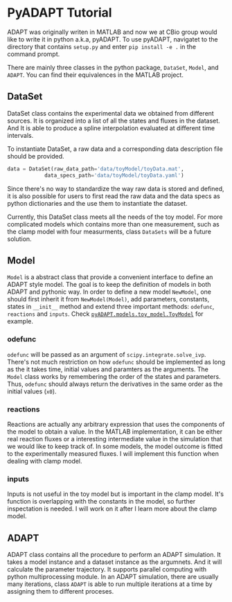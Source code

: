 # PyADAPT Tutorial

ADAPT was originally writen in MATLAB and now we at CBio group would like to write it in python a.k.a, pyADAPT. To use pyADAPT, navigatet to the directory that contains `setup.py` and enter `pip install -e .` in the command prompt.

There are mainly three classes in the python package, `DataSet`, `Model`, and `ADAPT`. You can find their equivalences in the MATLAB project.

## DataSet

DataSet class contains the experimental data we obtained from different sources. It is organized into a list of all the states and fluxes in the dataset. And It is able to produce a spline interpolation evaluated at different time intervals.

To instantiate DataSet, a raw data and a corresponding data description file should be provided.

```python
data = DataSet(raw_data_path='data/toyModel/toyData.mat',
            data_specs_path='data/toyModel/toyData.yaml')
```

Since there's no way to standardize the way raw data is stored and defined, it is also possible for users to first read the raw data and the data specs as python dictionaries and the use them to instantiate the dataset.

Currently, this DataSet class meets all the needs of the toy model. For more complicated models which contains more than one measurement, such as the clamp model with four measurments, class `DataSets` will be a future solution.

## Model

`Model` is a abstract class that provide a convenient interface to define an ADAPT style model. The goal is to keep the definition of models in both ADAPT and pythonic way. In order to define a new model `NewModel`, one should first inherit it from `NewModel(Model)`, add parameters, constants, states in `__init__` method and extend three important methods: `odefunc`, `reactions` and `inputs`. Check [`pyADAPT.models.toy_model.ToyModel`](../pyADAPT/models/toy_model.py) for example.

### odefunc

`odefunc` will be passed as an argument of `scipy.integrate.solve_ivp`. There's not much restriction on how `odefunc` should be implemented as long as the it takes time, initial values and paramters as the arguments. The `Model` class works by remembering the order of the states and parameters. Thus, `odefunc` should always return the derivatives in the same order as the initial values (`x0`).

### reactions

Reactions are actually any arbitrary expression that uses the components of the model to obtain a value. In the MATLAB implementation, it can be either real reaction fluxes or a interesting intermediate value in the simulation that we would like to keep track of. In some models, the model outcome is fitted to the experimentally measured fluxes. I will implement this function when dealing with clamp model.

### inputs

Inputs is not useful in the toy model but is important in the clamp model. It's function is overlapping with the constants in the model, so further inspectation is needed. I will work on it after I learn more about the clamp model.

## ADAPT

ADAPT class contains all the procedure to perform an ADAPT simulation. It takes a model instance and a dataset instance as the argumnets. And it will calculate the parameter trajectory. It supports parallel computing with python multiprocessing module. In an ADAPT simulation, there are usually many iterations,  class `ADAPT` is able to run multiple iterations at a time by assigning them to different proceses.
